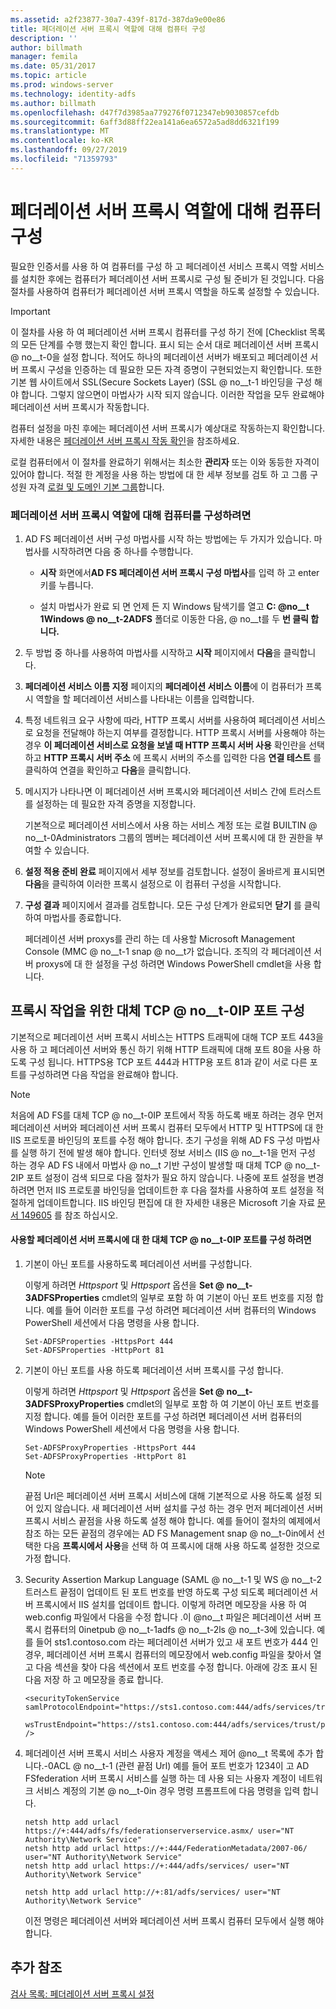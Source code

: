 ```yaml
---
ms.assetid: a2f23877-30a7-439f-817d-387da9e00e86
title: 페더레이션 서버 프록시 역할에 대해 컴퓨터 구성
description: ''
author: billmath
manager: femila
ms.date: 05/31/2017
ms.topic: article
ms.prod: windows-server
ms.technology: identity-adfs
ms.author: billmath
ms.openlocfilehash: d47f7d3985aa779276f0712347eb9030857cefdb
ms.sourcegitcommit: 6aff3d88ff22ea141a6ea6572a5ad8dd6321f199
ms.translationtype: MT
ms.contentlocale: ko-KR
ms.lasthandoff: 09/27/2019
ms.locfileid: "71359793"
---
```

# <a name="configure-a-computer-for-the-federation-server-proxy-role"></a>페더레이션 서버 프록시 역할에 대해 컴퓨터 구성

필요한 인증서를 사용 하 여 컴퓨터를 구성 하 고 페더레이션 서비스 프록시 역할 서비스를 설치한 후에는 컴퓨터가 페더레이션 서버 프록시로 구성 될 준비가 된 것입니다. 다음 절차를 사용하여 컴퓨터가 페더레이션 서버 프록시 역할을 하도록 설정할 수 있습니다.  
  
> [!IMPORTANT]  
> 이 절차를 사용 하 여 페더레이션 서버 프록시 컴퓨터를 구성 하기 전에 [Checklist 목록의 모든 단계를 수행 했는지 확인 합니다. 표시 되는 순서 대로 페더레이션 서버 프록시 @ no__t-0을 설정 합니다. 적어도 하나의 페더레이션 서버가 배포되고 페더레이션 서버 프록시 구성을 인증하는 데 필요한 모든 자격 증명이 구현되었는지 확인합니다. 또한 기본 웹 사이트에서 SSL(Secure Sockets Layer) \(SSL @ no__t-1 바인딩을 구성 해야 합니다. 그렇지 않으면이 마법사가 시작 되지 않습니다. 이러한 작업을 모두 완료해야 페더레이션 서버 프록시가 작동합니다.  
  
컴퓨터 설정을 마친 후에는 페더레이션 서버 프록시가 예상대로 작동하는지 확인합니다. 자세한 내용은 [페더레이션 서버 프록시 작동 확인](Verify-That-a-Federation-Server-Proxy-Is-Operational.md)을 참조하세요.  
  
로컬 컴퓨터에서 이 절차를 완료하기 위해서는 최소한 **관리자** 또는 이와 동등한 자격이 있어야 합니다.  적절 한 계정을 사용 하는 방법에 대 한 세부 정보를 검토 하 고 그룹 구성원 자격 [로컬 및 도메인 기본 그룹](https://go.microsoft.com/fwlink/?LinkId=83477)합니다.   
  
### <a name="to-configure-a-computer-for-the-federation-server-proxy-role"></a>페더레이션 서버 프록시 역할에 대해 컴퓨터를 구성하려면  
  
1.  AD FS 페더레이션 서버 구성 마법사를 시작 하는 방법에는 두 가지가 있습니다. 마법사를 시작하려면 다음 중 하나를 수행합니다.  
  
    -   **시작** 화면에서**AD FS 페더레이션 서버 프록시 구성 마법사**를 입력 하 고 enter 키를 누릅니다.  
  
    -   설치 마법사가 완료 되 면 언제 든 지 Windows 탐색기를 열고 **C: @no__t 1Windows @ no__t-2ADFS** 폴더로 이동한 다음, @ no__t를 두 **번 클릭 합니다.**  
  
2.  두 방법 중 하나를 사용하여 마법사를 시작하고 **시작** 페이지에서 **다음**을 클릭합니다.  
  
3.  **페더레이션 서비스 이름 지정** 페이지의 **페더레이션 서비스 이름**에 이 컴퓨터가 프록시 역할을 할 페더레이션 서비스를 나타내는 이름을 입력합니다.  
  
4.  특정 네트워크 요구 사항에 따라, HTTP 프록시 서버를 사용하여 페더레이션 서비스로 요청을 전달해야 하는지 여부를 결정합니다. HTTP 프록시 서버를 사용해야 하는 경우 **이 페더레이션 서비스로 요청을 보낼 때 HTTP 프록시 서버 사용** 확인란을 선택하고 **HTTP 프록시 서버 주소** 에 프록시 서버의 주소를 입력한 다음 **연결 테스트** 를 클릭하여 연결을 확인하고 **다음**을 클릭합니다.  
  
5.  메시지가 나타나면 이 페더레이션 서버 프록시와 페더레이션 서비스 간에 트러스트를 설정하는 데 필요한 자격 증명을 지정합니다.  
  
    기본적으로 페더레이션 서비스에서 사용 하는 서비스 계정 또는 로컬 BUILTIN @ no__t-0Administrators 그룹의 멤버는 페더레이션 서버 프록시에 대 한 권한을 부여할 수 있습니다.  
  
6.  **설정 적용 준비 완료** 페이지에서 세부 정보를 검토합니다. 설정이 올바르게 표시되면 **다음**을 클릭하여 이러한 프록시 설정으로 이 컴퓨터 구성을 시작합니다.  
  
7.  **구성 결과** 페이지에서 결과를 검토합니다. 모든 구성 단계가 완료되면 **닫기**  를 클릭하여 마법사를 종료합니다.  
  
    페더레이션 서버 proxys를 관리 하는 데 사용할 Microsoft Management Console \(MMC @ no__t-1 snap @ no__t가 없습니다. 조직의 각 페더레이션 서버 proxys에 대 한 설정을 구성 하려면 Windows PowerShell cmdlet을 사용 합니다.  
  
## <a name="configuring-an-alternate-tcpip-port-for-proxy-operations"></a>프록시 작업을 위한 대체 TCP @ no__t-0IP 포트 구성  
기본적으로 페더레이션 서버 프록시 서비스는 HTTPS 트래픽에 대해 TCP 포트 443을 사용 하 고 페더레이션 서버와 통신 하기 위해 HTTP 트래픽에 대해 포트 80을 사용 하도록 구성 됩니다. HTTPS용 TCP 포트 444과 HTTP용 포트 81과 같이 서로 다른 포트를 구성하려면 다음 작업을 완료해야 합니다.  
  
> [!NOTE]  
> 처음에 AD FS를 대체 TCP @ no__t-0IP 포트에서 작동 하도록 배포 하려는 경우 먼저 페더레이션 서버와 페더레이션 서버 프록시 컴퓨터 모두에서 HTTP 및 HTTPS에 대 한 IIS 프로토콜 바인딩의 포트를 수정 해야 합니다. 초기 구성을 위해 AD FS 구성 마법사를 실행 하기 전에 발생 해야 합니다. 인터넷 정보 서비스 \(IIS @ no__t-1을 먼저 구성 하는 경우 AD FS 내에서 마법사 @ no__t 기반 구성이 발생할 때 대체 TCP @ no__t-2IP 포트 설정이 검색 되므로 다음 절차가 필요 하지 않습니다. 나중에 포트 설정을 변경하려면 먼저 IIS 프로토콜 바인딩을 업데이트한 후 다음 절차를 사용하여 포트 설정을 적절하게 업데이트합니다. IIS 바인딩 편집에 대 한 자세한 내용은 Microsoft 기술 자료 [문서 149605](https://go.microsoft.com/fwlink/?LinkId=190275) 를 참조 하십시오.  
  
#### <a name="to-configure-alternate-tcpip-ports-for-the-federation-server-proxy-to-use"></a>사용할 페더레이션 서버 프록시에 대 한 대체 TCP @ no__t-0IP 포트를 구성 하려면  
  
1.  기본이 아닌 포트를 사용하도록 페더레이션 서버를 구성합니다.  
  
    이렇게 하려면 *Httpsport* 및 *Httpsport* 옵션을 **Set @ no__t-3ADFSProperties** cmdlet의 일부로 포함 하 여 기본이 아닌 포트 번호를 지정 합니다. 예를 들어 이러한 포트를 구성 하려면 페더레이션 서버 컴퓨터의 Windows PowerShell 세션에서 다음 명령을 사용 합니다.  
  
    ```  
    Set-ADFSProperties -HttpsPort 444  
    Set-ADFSProperties -HttpPort 81  
    ```  
  
2.  기본이 아닌 포트를 사용 하도록 페더레이션 서버 프록시를 구성 합니다.  
  
    이렇게 하려면 *Httpsport* 및 *Httpsport* 옵션을 **Set @ no__t-3ADFSProxyProperties** cmdlet의 일부로 포함 하 여 기본이 아닌 포트 번호를 지정 합니다. 예를 들어 이러한 포트를 구성 하려면 페더레이션 서버 컴퓨터의 Windows PowerShell 세션에서 다음 명령을 사용 합니다.  
  
    ```  
    Set-ADFSProxyProperties -HttpsPort 444  
    Set-ADFSProxyProperties -HttpPort 81  
    ```  
  
    > [!NOTE]  
    > 끝점 Url은 페더레이션 서버 프록시 서비스에 대해 기본적으로 사용 하도록 설정 되어 있지 않습니다. 새 페더레이션 서버 설치를 구성 하는 경우 먼저 페더레이션 서버 프록시 서비스 끝점을 사용 하도록 설정 해야 합니다. 예를 들어이 절차의 예제에서 참조 하는 모든 끝점의 경우에는 AD FS Management snap @ no__t-0in에서 선택한 다음 **프록시에서 사용**을 선택 하 여 프록시에 대해 사용 하도록 설정한 것으로 가정 합니다.  
  
3.  Security Assertion Markup Language \(SAML @ no__t-1 및 WS @ no__t-2 트러스트 끝점이 업데이트 된 포트 번호를 반영 하도록 구성 되도록 페더레이션 서버 프록시에서 IIS 설치를 업데이트 합니다. 이렇게 하려면 메모장을 사용 하 여 web.config 파일에서 다음을 수정 합니다 .이 @no__t 파일은 페더레이션 서버 프록시 컴퓨터의 0inetpub @ no__t-1adfs @ no__t-2ls @ no__t-3에 있습니다. 예를 들어 sts1.contoso.com 라는 페더레이션 서버가 있고 새 포트 번호가 444 인 경우, 페더레이션 서버 프록시 컴퓨터의 메모장에서 web.config 파일을 찾아서 열고 다음 섹션을 찾아 다음 섹션에서 포트 번호를 수정 합니다. 아래에 강조 표시 된 다음 저장 하 고 메모장을 종료 합니다.  
  
    ```  
    <securityTokenService samlProtocolEndpoint="https://sts1.contoso.com:444/adfs/services/trust/samlprotocol/proxycertificatetransport"  
          wsTrustEndpoint="https://sts1.contoso.com:444/adfs/services/trust/proxycertificatetransport" />  
    ```  
  
4.  페더레이션 서버 프록시 서비스 사용자 계정을 액세스 제어 @no__t 목록에 추가 합니다.-0ACL @ no__t-1 (관련 끝점 Url) 예를 들어 포트 번호가 1234이 고 AD FSfederation 서버 프록시 서비스를 실행 하는 데 사용 되는 사용자 계정이 네트워크 서비스 계정의 기본 @ no__t-0in 경우 명령 프롬프트에 다음 명령을 입력 합니다.  
  
    ```  
    netsh http add urlacl https://+:444/adfs/fs/federationserverservice.asmx/ user="NT Authority\Network Service"  
    netsh http add urlacl https://+:444/FederationMetadata/2007-06/ user="NT Authority\Network Service"  
    netsh http add urlacl https://+:444/adfs/services/ user="NT Authority\Network Service"  
  
    netsh http add urlacl http://+:81/adfs/services/ user="NT Authority\Network Service"  
    ```  
  
    이전 명령은 페더레이션 서버와 페더레이션 서버 프록시 컴퓨터 모두에서 실행 해야 합니다.  
  
## <a name="additional-references"></a>추가 참조  
[검사 목록: 페더레이션 서버 프록시 설정](Checklist--Setting-Up-a-Federation-Server-Proxy.md)  
  

